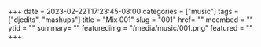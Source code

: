+++
date = 2023-02-22T17:23:45-08:00
categories = ["music"]
tags = ["djedits", "mashups"]
title = "Mix 001"
slug = "001"
href= ""
mcembed = ""
ytid = ""
summary= ""
featuredimg = "/media/music/001.png"
featured = ""
+++

<div class="video"><div class="embed" >

</div></div>

<div class="mix"><div class="embed" >

</div></div>
